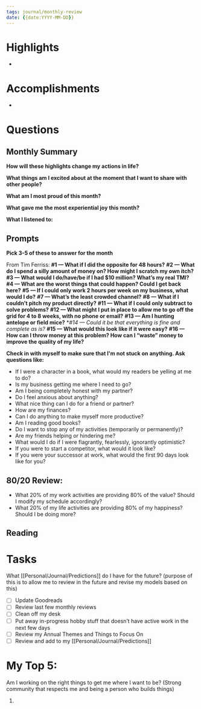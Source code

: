 ```yaml
---
tags: journal/monthly-review
date: {{date:YYYY-MM-DD}}
---
```


# Highlights
-     

# Accomplishments
- 

# Questions
## Monthly Summary
**How will these highlights change my actions in life?**

**What things am I excited about at the moment that I want to share with other people?**

**What am I most proud of this month?**

**What gave me the most experiential joy this month?**

**What I listened to:**

## Prompts
**Pick 3-5 of these to answer for the month**

From Tim Ferriss:
**#1 — What if I did the opposite for 48 hours?**
**#2 — What do I spend a silly amount of money on? How might I scratch my own itch?**
**#3 — What would I do/have/be if I had $10 million? What’s my real TMI?**
**#4 — What are the worst things that could happen? Could I get back here?**
**#5 — If I could only work 2 hours per week on my business, what would I do?**
**#7 — What’s the least crowded channel?**
**#8 — What if I couldn’t pitch my product directly?**
**#11 — What if I could only subtract to solve problems?**
**#12 — What might I put in place to allow me to go off the grid for 4 to 8 weeks, with no phone or email?**
**#13 — Am I hunting antelope or field mice?**
**#14 — Could it be that everything is fine and complete as is?*
**#15 — What would this look like if it were easy?**
**#16 — How can I throw money at this problem? How can I “waste” money to improve the quality of my life?**

**Check in with myself to make sure that I'm not stuck on anything. Ask questions like:**
-   If I were a character in a book, what would my readers be yelling at me to do?
-   Is my business getting me where I need to go?
-   Am I being completely honest with my partner?
-   Do I feel anxious about anything?
-   What nice thing can I do for a friend or partner?
-   How are my finances?
-   Can I do anything to make myself more productive?
-   Am I reading good books?
-   Do I want to stop any of my activities (temporarily or permanently)?
-   Are my friends helping or hindering me?
-   What would I do if I were flagrantly, fearlessly, ignorantly optimistic?
-   If you were to start a competitor, what would it look like?
-   If you were your successor at work, what would the first 90 days look like for you?

## 80/20 Review:

- What 20% of my work activities are providing 80% of the value? Should I modify my schedule accordingly?
- What 20% of my life activities are providing 80% of my happiness? Should I be doing more?

## Reading

# Tasks

What [[Personal/Journal/Predictions]] do I have for the future? (purpose of this is to allow me to review in the future and revise my models based on this)

- [ ] Update Goodreads
- [ ] Review last few monthly reviews
- [ ] Clean off my desk
- [ ] Put away in-progress hobby stuff that doesn’t have active work in the next few days
- [ ] Review my Annual Themes and Things to Focus On
- [ ] Review and add to my [[Personal/Journal/Predictions]]

# My Top 5:

Am I working on the right things to get me where I want to be? (Strong community that respects me and being a person who builds things)

1.